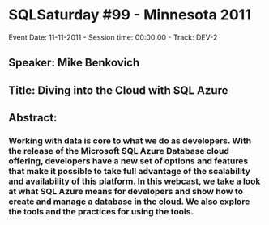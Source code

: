 # SQLSaturday #99 - Minnesota 2011
Event Date: 11-11-2011 - Session time: 00:00:00 - Track: DEV-2
## Speaker: Mike Benkovich
## Title: Diving into the Cloud with SQL Azure
## Abstract:
### Working with data is core to what we do as developers. With the release of the Microsoft SQL Azure Database cloud offering, developers have a new set of options and features that make it possible to take full advantage of the scalability and availability of this platform. In this webcast, we take a look at what SQL Azure means for developers and show how to create and manage a database in the cloud. We also explore the tools and the practices for using the tools.

